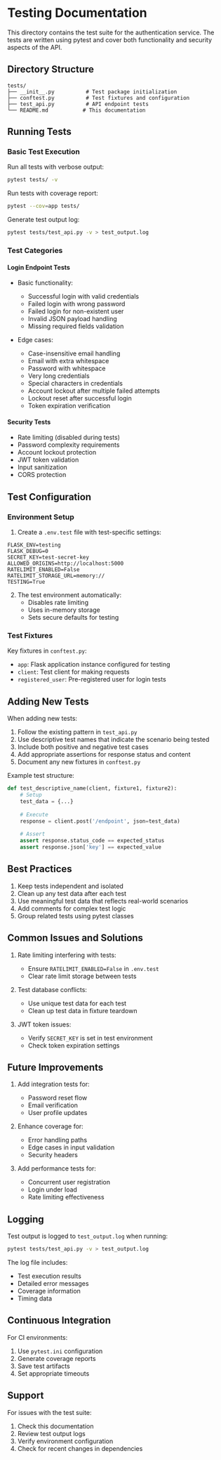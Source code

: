 # Testing Documentation

This directory contains the test suite for the authentication service. The tests are written using pytest and cover both functionality and security aspects of the API.

## Directory Structure

```
tests/
├── __init__.py          # Test package initialization
├── conftest.py          # Test fixtures and configuration
├── test_api.py          # API endpoint tests
└── README.md           # This documentation
```

## Running Tests

### Basic Test Execution

Run all tests with verbose output:
```bash
pytest tests/ -v
```

Run tests with coverage report:
```bash
pytest --cov=app tests/
```

Generate test output log:
```bash
pytest tests/test_api.py -v > test_output.log
```

### Test Categories

#### Login Endpoint Tests
- Basic functionality:
  - Successful login with valid credentials
  - Failed login with wrong password
  - Failed login for non-existent user
  - Invalid JSON payload handling
  - Missing required fields validation

- Edge cases:
  - Case-insensitive email handling
  - Email with extra whitespace
  - Password with whitespace
  - Very long credentials
  - Special characters in credentials
  - Account lockout after multiple failed attempts
  - Lockout reset after successful login
  - Token expiration verification

#### Security Tests
- Rate limiting (disabled during tests)
- Password complexity requirements
- Account lockout protection
- JWT token validation
- Input sanitization
- CORS protection

## Test Configuration

### Environment Setup

1. Create a `.env.test` file with test-specific settings:
```env
FLASK_ENV=testing
FLASK_DEBUG=0
SECRET_KEY=test-secret-key
ALLOWED_ORIGINS=http://localhost:5000
RATELIMIT_ENABLED=False
RATELIMIT_STORAGE_URL=memory://
TESTING=True
```

2. The test environment automatically:
   - Disables rate limiting
   - Uses in-memory storage
   - Sets secure defaults for testing

### Test Fixtures

Key fixtures in `conftest.py`:
- `app`: Flask application instance configured for testing
- `client`: Test client for making requests
- `registered_user`: Pre-registered user for login tests

## Adding New Tests

When adding new tests:

1. Follow the existing pattern in `test_api.py`
2. Use descriptive test names that indicate the scenario being tested
3. Include both positive and negative test cases
4. Add appropriate assertions for response status and content
5. Document any new fixtures in `conftest.py`

Example test structure:
```python
def test_descriptive_name(client, fixture1, fixture2):
    # Setup
    test_data = {...}
    
    # Execute
    response = client.post('/endpoint', json=test_data)
    
    # Assert
    assert response.status_code == expected_status
    assert response.json['key'] == expected_value
```

## Best Practices

1. Keep tests independent and isolated
2. Clean up any test data after each test
3. Use meaningful test data that reflects real-world scenarios
4. Add comments for complex test logic
5. Group related tests using pytest classes

## Common Issues and Solutions

1. Rate limiting interfering with tests:
   - Ensure `RATELIMIT_ENABLED=False` in `.env.test`
   - Clear rate limit storage between tests

2. Test database conflicts:
   - Use unique test data for each test
   - Clean up test data in fixture teardown

3. JWT token issues:
   - Verify `SECRET_KEY` is set in test environment
   - Check token expiration settings

## Future Improvements

1. Add integration tests for:
   - Password reset flow
   - Email verification
   - User profile updates

2. Enhance coverage for:
   - Error handling paths
   - Edge cases in input validation
   - Security headers

3. Add performance tests for:
   - Concurrent user registration
   - Login under load
   - Rate limiting effectiveness

## Logging

Test output is logged to `test_output.log` when running:
```bash
pytest tests/test_api.py -v > test_output.log
```

The log file includes:
- Test execution results
- Detailed error messages
- Coverage information
- Timing data

## Continuous Integration

For CI environments:
1. Use `pytest.ini` configuration
2. Generate coverage reports
3. Save test artifacts
4. Set appropriate timeouts

## Support

For issues with the test suite:
1. Check this documentation
2. Review test output logs
3. Verify environment configuration
4. Check for recent changes in dependencies 
